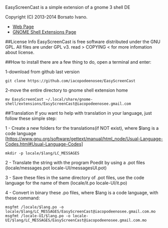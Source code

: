EasyScreenCast is a simple extension of a gnome 3 shell DE 

Copyright (C) 2013-2014 Borsato Ivano.

* [Web Page](http://iacopodeenosee.wordpress.com/)
* [GNOME Shell Extensions Page](https://extensions.gnome.org/extension/690/easyscreencast/)

##License Info
EasyScreenCast is free software distributed under the GNU GPL.
All files are under GPL v3.
read > COPYING < for more infomation about license.

##How to install
there are a few thing to do, open a terminal and enter:

1-download from github last version

    git clone https://github.com/iacopodeenosee/EasyScreenCast
    
    
2-move the entire directory to gnome shell extension home

    mv EasyScreenCast ~/.local/share/gnome-shell/extensions/EasyScreenCast@iacopodeenosee.gmail.com
    
    
##Translation
If you want to help with translation in your language, just follow these simple step:

1 - Create a new folders for the translations(if NOT exist), where $lang is a code language [https://www.gnu.org/software/gettext/manual/html_node/Usual-Language-Codes.html#Usual-Language-Codes]

    mkdir -p locale/$lang/LC_MESSAGES

2 - Translate the string with the program Poedit by using a .pot files (locale/messages.pot locale-UI/messagesUI.pot)

3 - Save these files in the same directory of .pot files, use the code language for the name of them (locale/it.po locale-UI/it.po) 

4 - Convert in binary these .po files, where $lang is a code language, with these command:

    msgfmt /locale/$lang.po -o locale/$lang/LC_MESSAGES/EasyScreenCast@iacopodeenosee.gmail.com.mo
    msgfmt /locale-UI/$lang.po -o locale-UI/$lang/LC_MESSAGES/EasyScreenCast@iacopodeenosee.gmail.com.mo